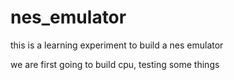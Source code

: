 # nes_emulator
this is a learning experiment to build a nes emulator

we are first going to build cpu, testing some things

